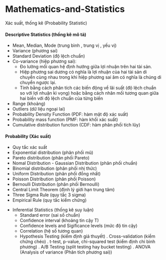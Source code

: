 # Mathematics-and-Statistics

Xác suất, thống kê (Probability Statistic)
#### Descriptive Statistics (thống kê mô tả)
  + Mean, Median, Mode (trung bình , trung vị , yếu vị)
  + Variance (phương sai)
  + Standard Deviation (độ lệch chuẩn)
  + Co-variance (hiệp phương sai): 
    - Đo lường mối quan hệ định hướng giữa lợi nhuận trên hai tài sản. 
    - Hiệp phương sai dương có nghĩa là lợi nhuận của hai tài sản di chuyển cùng nhau trong khi hiệp phương sai âm có nghĩa là chúng di chuyển ngược lại.
    - Tính bằng cách phân tích các biến động về lãi suất (độ lệch chuẩn so với lợi nhuận kì vọng) hoặc bằng cách nhân mối tương quan giữa hai biến với độ lệch chuẩn của           từng biến
  + Range (khoảng)
  + Outliers (dữ liệu ngoại lai)
  + Probability Density Function (PDF: hàm mật độ xác suất)
  + Probability mass function (PMF: hàm khối xác suất)
  + Cumulative distribution function (CDF: hàm phân phối tích lũy)

#### Probability (Xác suất)
  + Quy tắc xác suất
  + Exponential distribution (phân phối mũ)
  + Pareto distribution (phân phối Pareto)
  + Nomal Distribution - Gaussian Distribution (phân phối chuẩn)
  + Binomial distribution (phân phối nhị thức)
  + Uniform Distribution (phân phối đồng nhất)
  + Poisson Distribution (phân phối Poisson)
  + Bernoulli Distribution (phân phối Bernoulli)
  + Central Limit Theorem (định lý giới hạn trung tâm)
  + Three Sigma Rule (quy tắc 3 sigma)
  + Empirical Rule (quy tắc kiểm chứng)

- Inferential Statistics (thống kê suy luận)
  + Standard error (sai số chuẩn)
  + Confidence interval (khoảng tin cậy T)
  + Confidence levels and Sigificance levels (mức độ tin cậy)
  + Correlation (hệ số tương quan)
  + Hypothesis Testing (kiểm định giả thuyết)
    . Cross-validation (kiểm chứng chéo)
    . t-test, p-value, chi-squared test (kiểm định chi bình phương)
    . A/B Testing (split testing hay bucket testing)
    . ANOVA (Analysis of variance (Phân tích phương sai))

